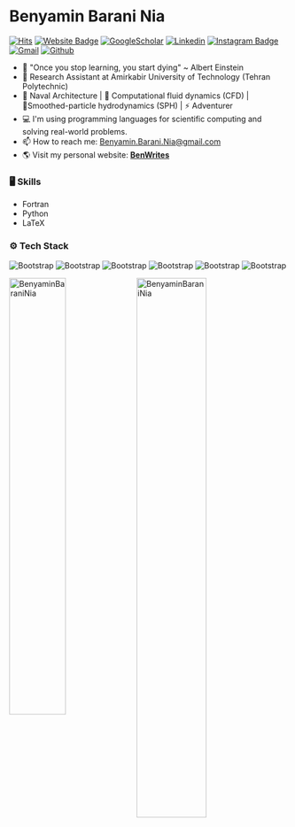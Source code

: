 # Benyamin Barani Nia

[![Hits](https://hits.seeyoufarm.com/api/count/incr/badge.svg?url=https%3A%2F%2Fgithub.com%2FBenyaminBaraniNia%2FBenyaminBaraniNia&count_bg=%2379C83D&title_bg=%23555555&icon=&icon_color=%23E7E7E7&title=Profile+Views&edge_flat=false)](https://hits.seeyoufarm.com)
[![Website Badge](https://img.shields.io/badge/-Website-c14438?style=flat&logo=Google-Chrome&logoColor=white&link=https://www.BenWrites.ir/)](https://www.BenWrites.ir/)
[![GoogleScholar](https://img.shields.io/badge/-googlescholar-black?style=flat&logo=googlescholar&logoColor=white&link=https%3A%2F%2Fscholar.google.com%2Fcitations%3Fhl%3Den%26user%3Dos-xPR4AAAAJ)](https://scholar.google.com/citations?hl=en&user=os-xPR4AAAAJ)
[![Linkedin](https://img.shields.io/badge/-LinkedIn-blue?style=flat&logo=Linkedin&logoColor=white)](https://www.linkedin.com/in/benyamin-barani-nia/)
[![Instagram Badge](https://img.shields.io/badge/-Instagram-purple?logo=instagram&logoColor=white&link=https://instagram.com/benyamin.b.n/)](https://www.instagram.com/benyamin.b.n)
[![Gmail](https://img.shields.io/badge/-Gmail-c14438?style=flat&logo=Gmail&logoColor=white)](mailto:benyamin.barani.nia@gmail.com)
[![Github](https://img.shields.io/github/followers/BenyaminBaraniNia?label=Follow&style=social)](https://github.com/BenyaminBaraniNia)

- 🌱 "Once you stop learning, you start dying" ~ Albert Einstein
- 📑 Research Assistant at Amirkabir University of Technology (Tehran Polytechnic)
- 🚤 Naval Architecture | 🌊 Computational fluid dynamics (CFD) | 🔅Smoothed-particle hydrodynamics (SPH) | ⚡️ Adventurer
- 💻 I'm using programming languages for scientific computing and solving real-world problems.
- 📫 How to reach me: Benyamin.Barani.Nia@gmail.com
- 🌎 Visit my personal website: [**BenWrites**](https://www.benwrites.ir/)

### 🖥 Skills

- Fortran 
- Python 
- LaTeX
  
### ⚙️ Tech Stack

![Bootstrap](https://img.shields.io/badge/-Fortran-05122A?style=flat-square&logo=Fortran&color=353535) 
![Bootstrap](https://img.shields.io/badge/-Python-05122A?style=flat-square&logo=Python&color=353535)
![Bootstrap](https://img.shields.io/badge/-Numpy-05122A?style=flat-square&logo=Numpy&color=353535)
![Bootstrap](https://img.shields.io/badge/-Matplotlib-05122A?style=flat-square&logo=Matplotlib&color=353535)
![Bootstrap](https://img.shields.io/badge/-Visual%20Studio%20Code-05122A?style=flat-square&logo=Visual-Studio-Code&color=353535)
![Bootstrap](https://img.shields.io/badge/-LaTeX-05122A?style=flat-square&logo=LaTeX&color=353535)

<div>
  <img width="45%" align="left" src="https://github-readme-stats.vercel.app/api/top-langs?username=BenyaminBaraniNia&show_icons=true&locale=en&layout=compact" alt="BenyaminBaraniNia" />
  <img width="50%"  src="https://github-readme-streak-stats.herokuapp.com/?user=BenyaminBaraniNia&" alt="BenyaminBaraniNia" />
</div>
